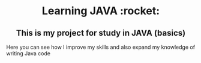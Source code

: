 <h1 align="center">Learning JAVA :rocket: </h1>
<h2 align="center">This is my project for study in JAVA  (basics)</h2>

Here you can see how I improve my skills and also expand my knowledge of writing Java code 



